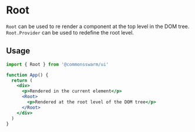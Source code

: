 # Root

`Root` can be used to re render a component at the top level in the DOM tree. `Root.Provider` can be used to redefine the root level.

## Usage

```jsx
import { Root } from '@commonsswarm/ui'

function App() {
  return (
    <div>
      <p>Rendered in the current element</p>
      <Root>
        <p>Rendered at the root level of the DOM tree</p>
      </Root>
    </div>
  )
}
```
